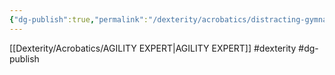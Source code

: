 ```yaml
---
{"dg-publish":true,"permalink":"/dexterity/acrobatics/distracting-gymnastics/"}
---
```


[[Dexterity/Acrobatics/AGILITY EXPERT\|AGILITY EXPERT]]
#dexterity #dg-publish